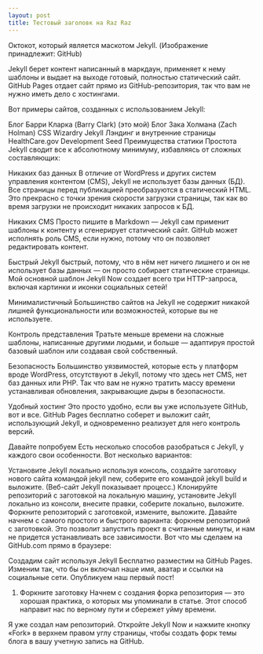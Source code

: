 ```yaml
---
layout: post
title: Тестовый заголовк на Raz Raz
---
```

Октокот, который является маскотом Jekyll. (Изображение принадлежит: GitHub)

Jekyll берет контент написанный в маркдаун, применяет к нему шаблоны и выдает на выходе готовый, полностью статический сайт. GitHub Pages отдает сайт прямо из GitHub-репозитория, так что вам не нужно иметь дело с хостингами.

Вот примеры сайтов, созданных с использованием Jekyll:

Блог Барри Кларка (Barry Clark) (это мой)
Блог Зака Холмана (Zach Holman)
CSS Wizardry
Jekyll
Лэндинг и внутренние страницы HealthCare.gov
Development Seed
Преимущества статики
Простота
Jekyll сводит все к абсолютному минимуму, избавляясь от сложных составляющих:

Никаких баз данных В отличие от WordPress и других систем управления контентом (CMS), Jekyll не использует базы данных (БД). Все страницы перед публикацией преобразуются в статический HTML. Это прекрасно с точки зрения скорости загрузки страницы, так как во время загрузки не происходит никаких запросов к БД.

Никаких CMS Просто пишите в Markdown — Jekyll сам применит шаблоны к контенту и сгенерирует статический сайт. GitHub может исполнять роль CMS, если нужно, потому что он позволяет редактировать контент.

Быстрый Jekyll быстрый, потому, что в нём нет ничего лишнего и он не использует базы данных — он просто собирает статические страницы. Мой основной шаблон Jekyll Now создает всего три HTTP-запроса, включая картинки и иконки социальных сетей!

Минималистичный Большинство сайтов на Jekyll не содержит никакой лишней функциональности или возможностей, которые вы не используете.

Контроль представления Тратьте меньше времени на сложные шаблоны, написанные другими людьми, и больше — адаптируя простой базовый шаблон или создавая свой собственный.

Безопасность Большинство уязвимостей, которые есть у платформ вроде WordPress, отсутствуют в Jekyll, потому что здесь нет CMS, нет баз данных или PHP. Так что вам не нужно тратить массу времени устанавливая обновления, закрывающие дыры в безопасности.

Удобный хостинг Это просто удобно, если вы уже используете GitHub, вот и все. GitHub Pages бесплатно соберет и выложит сайт, использующий Jekyll, и одновременно реализует для него контроль версий.

Давайте попробуем
Есть несколько способов разобраться с Jekyll, у каждого свои особенности. Вот несколько вариантов:

Установите Jekyll локально используя консоль, создайте заготовку нового сайта командой jekyll new, соберите его командой jekyll build и выложите. (Веб-сайт Jekyll показывает процесс.)
Клонируйте репозиторий с заготовкой на локальную машину, установите Jekyll локально из консоли, внесите правки, соберите локально, выложите.
Форкните репозиторий с заготовкой, измените, выложите.
Давайте начнем с самого простого и быстрого варианта: форкнем репозиторий с заготовкой. Это позволит запустить проект в считанные минуты, и нам не придется устанавливать все зависимости. Вот что мы сделаем на GitHub.com прямо в браузере:

Создадим сайт используя Jekyll
Бесплатно разместим на GitHub Pages.
Изменим так, что бы он включал наше имя, аватар и ссылки на социальные сети.
Опубликуем наш первый пост!
1. Форкните заготовку
Начнем с создания форка репозитория — это хорошая практика, о которых мы упоминали в статье. Этот способ направит нас по верному пути и сбережет уйму времени.

Я уже создал нам репозиторий. Откройте Jekyll Now и нажмите кнопку «Fork» в верхнем правом углу страницы, чтобы создать форк темы блога в вашу учетную запись на GitHub.
